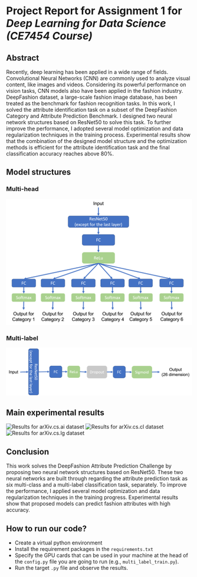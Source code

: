 
# Project Report for Assignment 1 for *Deep Learning for Data Science (CE7454 Course)*


## Abstract
Recently, deep learning has been applied in a wide range of fields. Convolutional Neural Networks (CNN) are commonly used to analyze visual content, like images and videos. Considering its powerful performance on vision tasks, CNN models also have been applied in the fashion industry. DeepFashion dataset,  a large-scale fashion image database, has been treated as the benchmark for fashion recognition tasks. In this work, I solved the attribute identification task on a subset of the DeepFashion Category and Attribute Prediction Benchmark. I designed two neural network structures based on ResNet50 to solve this task. To further improve the performance, I adopted several model optimization and data regularization techniques in the training process. Experimental results show that the combination of the designed model structure and the optimization methods is efficient for the attribute identification task and the final classification accuracy reaches above 80\%.



## Model structures

### Multi-head 

![Multi-head model stracture](https://github.com/lcskxj/DeepFashion-Attribute-Prediction-Challenge/blob/main/figs/1.png)

### Multi-label

![Multi-label model stracture](https://github.com/lcskxj/DeepFashion-Attribute-Prediction-Challenge/blob/main/figs/2.png)




## Main experimental results

![Results for arXiv.cs.ai dataset](https://github.com/kangjie-chen/NLP_project/blob/master/pictures/table_2.png)
![Results for arXiv.cs.cl dataset](https://github.com/kangjie-chen/NLP_project/blob/master/pictures/table_3.png)
![Results for arXiv.cs.lg dataset](https://github.com/kangjie-chen/NLP_project/blob/master/pictures/table_4.png)


## Conclusion
This work solves the DeepFashion Attribute Prediction Challenge by proposing two neural network structures based on ResNet50. These two neural networks are built through regarding the attribute prediction task as six multi-class and a multi-label classification task, separately. To improve the performance, I applied several model optimization and data regularization techniques in the training progress. Experimental results show that proposed models can predict fashion attributes with high accuracy. 


## How to run our code?
- Create a virtual python environment
- Install the requirement packages in the `requirements.txt`
- Specify the GPU cards that can be used in your machine at the head of the `config.py` file you are going to run (e.g., `multi_label_train.py`).
- Run the target `.py` file and observe the results.

